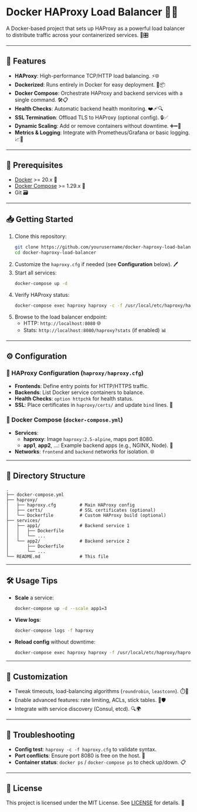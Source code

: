 # Docker HAProxy Load Balancer 🐳🔀

A Docker-based project that sets up HAProxy as a powerful load balancer to distribute traffic across your containerized services. 🚦🎛️

---

## 🚀 Features

- **HAProxy**: High-performance TCP/HTTP load balancing. ⚡🌐
- **Dockerized**: Runs entirely in Docker for easy deployment. 🐳📦
- **Docker Compose**: Orchestrate HAProxy and backend services with a single command. 🛠️📋
- **Health Checks**: Automatic backend health monitoring. ❤️‍🩹🔍
- **SSL Termination**: Offload TLS to HAProxy (optional config). 🔒✅
- **Dynamic Scaling**: Add or remove containers without downtime. ➕➖🎯
- **Metrics & Logging**: Integrate with Prometheus/Grafana or basic logging. 📈📝

---

## 🔧 Prerequisites

- [Docker](https://www.docker.com/) >= 20.x 🐋
- [Docker Compose](https://docs.docker.com/compose/) >= 1.29.x 🧩
- Git 🗃️

---

## 📥 Getting Started

1. Clone this repository:
   ```bash
   git clone https://github.com/yourusername/docker-haproxy-load-balancer.git
   cd docker-haproxy-load-balancer
   ```
2. Customize the `haproxy.cfg` if needed (see **Configuration** below). 🖊️
3. Start all services:
   ```bash
   docker-compose up -d
   ```
4. Verify HAProxy status:
   ```bash
   docker-compose exec haproxy haproxy -c -f /usr/local/etc/haproxy/haproxy.cfg
   ```
5. Browse to the load balancer endpoint:
   - HTTP: `http://localhost:8080` 🌐
   - Stats: `http://localhost:8080/haproxy?stats` (if enabled) 📊

---

## ⚙️ Configuration

### 📝 HAProxy Configuration (`haproxy/haproxy.cfg`)

- **Frontends**: Define entry points for HTTP/HTTPS traffic.
- **Backends**: List Docker service containers to balance.
- **Health Checks**: `option httpchk` for health status.
- **SSL**: Place certificates in `haproxy/certs/` and update `bind` lines. 🔐

### 🐳 Docker Compose (`docker-compose.yml`)

- **Services**:
  - **haproxy**: Image `haproxy:2.5-alpine`, maps port 8080.
  - **app1**, **app2**, ...: Example backend apps (e.g., NGINX, Node). 🔁
- **Networks**: `frontend` and `backend` networks for isolation. 🌐

---

## 📂 Directory Structure

```
.
├── docker-compose.yml
├── haproxy/
│   ├── haproxy.cfg         # Main HAProxy config
│   ├── certs/              # SSL certificates (optional)
│   └── Dockerfile          # Custom HAProxy build (optional)
├── services/
│   ├── app1/               # Backend service 1
│   │   ├── Dockerfile
│   │   └── ...
│   └── app2/               # Backend service 2
│       ├── Dockerfile
│       └── ...
└── README.md               # This file
```

---

## 🛠️ Usage Tips

- **Scale** a service:
  ```bash
  docker-compose up -d --scale app1=3
  ```
- **View logs**:
  ```bash
  docker-compose logs -f haproxy
  ```
- **Reload config** without downtime:
  ```bash
  docker-compose exec haproxy haproxy -f /usr/local/etc/haproxy/haproxy.cfg -sf $(cat /var/run/haproxy.pid)
  ```

---

## 🎨 Customization

- Tweak timeouts, load-balancing algorithms (`roundrobin`, `leastconn`). ⏱️🔄
- Enable advanced features: rate limiting, ACLs, stick tables. 🚦🛡️
- Integrate with service discovery (Consul, etcd). 🔍🌍

---

## 🐞 Troubleshooting

- **Config test**: `haproxy -c -f haproxy.cfg` to validate syntax.
- **Port conflicts**: Ensure port 8080 is free on the host. 🚧
- **Container status**: `docker ps` / `docker-compose ps` to check up/down. 📋

---

## 📜 License

This project is licensed under the MIT License. See [LICENSE](LICENSE) for details. 📝
